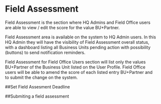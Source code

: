 # Field Assessment

Field Assessment is the section where HQ Admins and Field Office users are able to view / edit the score for the value BU+Partner.

Field Assessment area is available on the system to HQ Admin users. In this HQ Admin they will have the visibility of Field Assessment overall status, with a dashboard listing all Business Units pending action with possibility (buttons) to send notification reminders.

Field Assessment for Field Office Users section will list only the values BU+Partner of the Business Unit listed on the User Profile. Field Office users will be able to amend the score of each listed entry BU+Partner and to submit the change on the system.

##Set Field Assesment Deadline

##Submiting a field assessment

